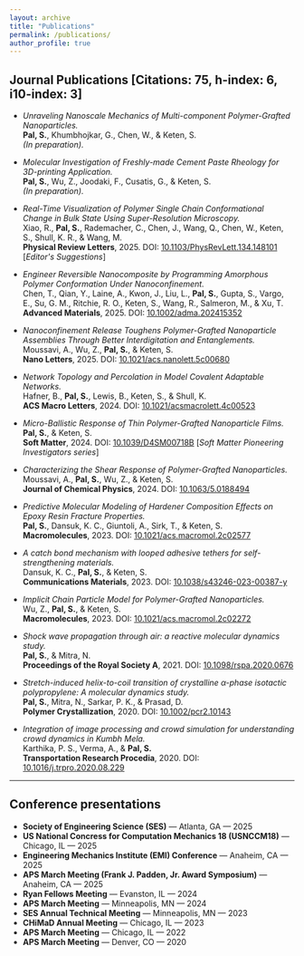 ```yaml
---
layout: archive
title: "Publications"
permalink: /publications/
author_profile: true
---
```


## Journal Publications [**Citations: 75, h-index: 6, i10-index: 3**]

- *Unraveling Nanoscale Mechanics of Multi-component Polymer-Grafted Nanoparticles.*  
  **Pal, S.**, Khumbhojkar, G., Chen, W., & Keten, S.  
  *(In preparation).*

- *Molecular Investigation of Freshly-made Cement Paste Rheology for 3D-printing Application.*  
  **Pal, S.**, Wu, Z., Joodaki, F., Cusatis, G., & Keten, S.  
  *(In preparation).*

- *Real-Time Visualization of Polymer Single Chain Conformational Change in Bulk State Using Super-Resolution Microscopy.*  
  Xiao, R., **Pal, S.**, Rademacher, C., Chen, J., Wang, Q., Chen, W., Keten, S., Shull, K. R., & Wang, M.  
  **Physical Review Letters**, 2025. DOI: [10.1103/PhysRevLett.134.148101](https://doi.org/10.1103/PhysRevLett.134.148101) [*Editor's Suggestions*]

- *Engineer Reversible Nanocomposite by Programming Amorphous Polymer Conformation Under Nanoconfinement.*  
  Chen, T., Qian, Y., Laine, A., Kwon, J., Liu, L., **Pal, S.**, Gupta, S., Vargo, E., Su, G. M., Ritchie, R. O., Keten, S., Wang, R., Salmeron, M., & Xu, T.  
  **Advanced Materials**, 2025. DOI: [10.1002/adma.202415352](https://doi.org/10.1002/adma.202415352)

- *Nanoconfinement Release Toughens Polymer-Grafted Nanoparticle Assemblies Through Better Interdigitation and Entanglements.*  
  Moussavi, A., Wu, Z., **Pal, S.**, & Keten, S.  
  **Nano Letters**, 2025. DOI: [10.1021/acs.nanolett.5c00680](https://doi.org/10.1021/acs.nanolett.5c00680)

- *Network Topology and Percolation in Model Covalent Adaptable Networks.*  
  Hafner, B., **Pal, S.**, Lewis, B., Keten, S., & Shull, K.  
  **ACS Macro Letters**, 2024. DOI: [10.1021/acsmacrolett.4c00523](https://doi.org/10.1021/acsmacrolett.4c00523)

- *Micro-Ballistic Response of Thin Polymer-Grafted Nanoparticle Films.*  
  **Pal, S.**, & Keten, S.  
  **Soft Matter**, 2024. DOI: [10.1039/D4SM00718B](https://doi.org/10.1039/D4SM00718B) [*Soft Matter Pioneering Investigators series*]

- *Characterizing the Shear Response of Polymer-Grafted Nanoparticles.*  
  Moussavi, A., **Pal, S.**, Wu, Z., & Keten, S.  
  **Journal of Chemical Physics**, 2024. DOI: [10.1063/5.0188494](https://doi.org/10.1063/5.0188494)

- *Predictive Molecular Modeling of Hardener Composition Effects on Epoxy Resin Fracture Properties.*  
  **Pal, S.**, Dansuk, K. C., Giuntoli, A., Sirk, T., & Keten, S.  
  **Macromolecules**, 2023. DOI: [10.1021/acs.macromol.2c02577](https://doi.org/10.1021/acs.macromol.2c02577)

- *A catch bond mechanism with looped adhesive tethers for self-strengthening materials.*  
  Dansuk, K. C., **Pal, S.**, & Keten, S.  
  **Communications Materials**, 2023. DOI: [10.1038/s43246-023-00387-y](https://doi.org/10.1038/s43246-023-00387-y)

- *Implicit Chain Particle Model for Polymer-Grafted Nanoparticles.*  
  Wu, Z., **Pal, S.**, & Keten, S.  
  **Macromolecules**, 2023. DOI: [10.1021/acs.macromol.2c02272](https://doi.org/10.1021/acs.macromol.2c02272)

- *Shock wave propagation through air: a reactive molecular dynamics study.*  
  **Pal, S.**, & Mitra, N.  
  **Proceedings of the Royal Society A**, 2021. DOI: [10.1098/rspa.2020.0676](https://doi.org/10.1098/rspa.2020.0676)

- *Stretch-induced helix-to-coil transition of crystalline α-phase isotactic polypropylene: A molecular dynamics study.*  
  **Pal, S.**, Mitra, N., Sarkar, P. K., & Prasad, D.  
  **Polymer Crystallization**, 2020. DOI: [10.1002/pcr2.10143](https://doi.org/10.1002/pcr2.10143)

- *Integration of image processing and crowd simulation for understanding crowd dynamics in Kumbh Mela.*  
  Karthika, P. S., Verma, A., & **Pal, S.**  
  **Transportation Research Procedia**, 2020. DOI: [10.1016/j.trpro.2020.08.229](https://doi.org/10.1016/j.trpro.2020.08.229)

---

## Conference presentations

- **Society of Engineering Science (SES)** — Atlanta, GA — 2025  
- **US National Concress for Computation Mechanics 18 (USNCCM18)** — Chicago, IL — 2025  
- **Engineering Mechanics Institute (EMI) Conference** — Anaheim, CA — 2025  
- **APS March Meeting (Frank J. Padden, Jr. Award Symposium)** — Anaheim, CA — 2025  
- **Ryan Fellows Meeting** — Evanston, IL — 2024  
- **APS March Meeting** — Minneapolis, MN — 2024  
- **SES Annual Technical Meeting** — Minneapolis, MN — 2023  
- **CHiMaD Annual Meeting** — Chicago, IL — 2023  
- **APS March Meeting** — Chicago, IL — 2022  
- **APS March Meeting** — Denver, CO — 2020